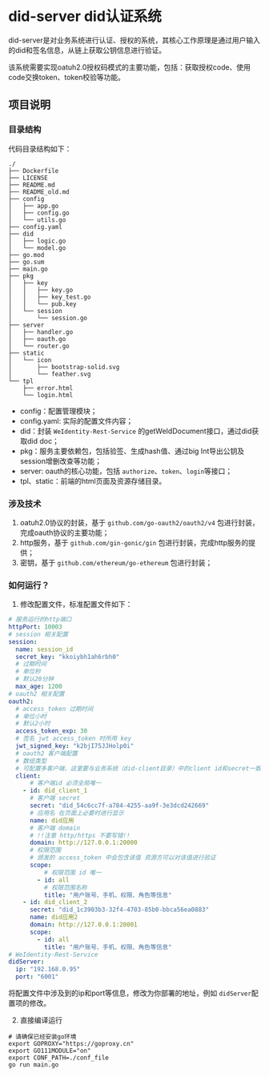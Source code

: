# did-server did认证系统

did-server是对业务系统进行认证、授权的系统，其核心工作原理是通过用户输入的did和签名信息，从链上获取公钥信息进行验证。

该系统需要实现oatuh2.0授权码模式的主要功能，包括：获取授权code、使用code交换token、token校验等功能。


## 项目说明

### 目录结构

代码目录结构如下：
```shell
./
├── Dockerfile
├── LICENSE
├── README.md
├── README_old.md
├── config
│   ├── app.go
│   ├── config.go
│   └── utils.go
├── config.yaml
├── did
│   ├── logic.go
│   └── model.go
├── go.mod
├── go.sum
├── main.go
├── pkg
│   ├── key
│   │   ├── key.go
│   │   ├── key_test.go
│   │   └── pub.key
│   └── session
│       └── session.go
├── server
│   ├── handler.go
│   ├── oauth.go
│   └── router.go
├── static
│   └── icon
│       ├── bootstrap-solid.svg
│       └── feather.svg
└── tpl
    ├── error.html
    └── login.html
```

- config：配置管理模块；
- config.yaml: 实际的配置文件内容；
- did：封装 `WeIdentity-Rest-Service` 的getWeIdDocument接口，通过did获取did doc；
- pkg：服务主要依赖包，包括验签、生成hash值、通过big Int导出公钥及session增删改查等功能；
- server: oauth的核心功能，包括 `authorize`、`token`、`login`等接口；
- tpl、static：前端的html页面及资源存储目录。

### 涉及技术

1. oatuh2.0协议的封装，基于 `github.com/go-oauth2/oauth2/v4` 包进行封装，完成oauth协议的主要功能；
2. http服务，基于 `github.com/gin-gonic/gin` 包进行封装，完成http服务的提供；
3. 密钥，基于 `github.com/ethereum/go-ethereum` 包进行封装；


### 如何运行？

1. 修改配置文件，标准配置文件如下：
```yaml
# 服务运行的http端口
httpPort: 10003
# session 相关配置
session:
  name: session_id
  secret_key: "kkoiybh1ah6rbh0"
  # 过期时间
  # 单位秒
  # 默认20分钟
  max_age: 1200
# oauth2 相关配置
oauth2:
  # access_token 过期时间
  # 单位小时
  # 默认2小时
  access_token_exp: 30
  # 签名 jwt access_token 时所用 key
  jwt_signed_key: "k2bjI75JJHolp0i"
  # oauth2 客户端配置
  # 数组类型
  # 可配置多客户端，这里要与业务系统（did-client目录）中的client id和secret一致
  client:
      # 客户端id 必须全局唯一
    - id: did_client_1
      # 客户端 secret
      secret: "did_54c6cc7f-a784-4255-aa9f-3e3dcd242669"
      # 应用名 在页面上必要时进行显示
      name: did应用
      # 客户端 domain
      # !!注意 http/https 不要写错!!
      domain: http://127.0.0.1:20000
      # 权限范围
      # 颁发的 access_token 中会包含该值 资源方可以对该值进行验证
      scope:
          # 权限范围 id 唯一
        - id: all
          # 权限范围名称
          title: "用户账号、手机、权限、角色等信息"
    - id: did_client_2
      secret: "did_1c3903b3-32f4-4703-85b0-bbca56ea0883"
      name: did应用2
      domain: http://127.0.0.1:20001
      scope:
        - id: all
          title: "用户账号、手机、权限、角色等信息"
# WeIdentity-Rest-Service
didServer:
  ip: "192.168.0.95"
  port: "6001"
```

将配置文件中涉及到的ip和port等信息，修改为你部署的地址，例如 `didServer`配置项的修改。

2. 直接编译运行

```shell
# 请确保已经安装go环境
export GOPROXY="https://goproxy.cn"
export GO111MODULE="on"
export CONF_PATH=./conf_file
go run main.go
```
